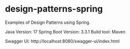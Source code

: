 # design-patterns-spring
Examples of Design Patterns using Spring.

Java Version: 17
Spring Boot Version: 3.3.1
Build tool: Maven

Swagger UI: http://localhost:8080/swagger-ui/index.html
